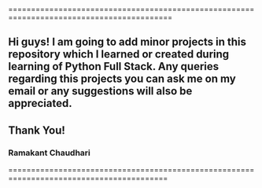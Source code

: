 ==========================================================================================
## Hi guys! I am going to add minor projects in this repository which I learned or created during learning of Python Full Stack. Any queries regarding this projects you can ask me on my email or any suggestions will also be appreciated.

## Thank You!
### Ramakant Chaudhari
=========================================================================================


